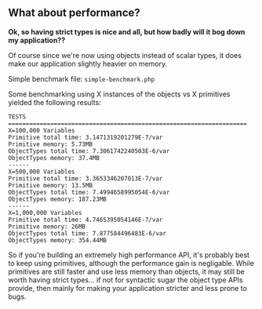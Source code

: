 What about performance?
-----------------------

**Ok, so having strict types is nice and all, but how badly will it bog down my application??**

Of course since we're now using objects instead of scalar types, it does make our application slightly heavier on memory.

Simple benchmark file: `simple-benchmark.php`

Some benchmarking using X instances of the objects vs X primitives yielded the following results:
```
TESTS
====================================================================
X=100,000 Variables
Primitive total time: 3.1471319201279E-7/var
Primitive memory: 5.73MB
ObjectTypes total time: 7.3061742240503E-6/var
ObjectTypes memory: 37.4MB
------ 
X=500,000 Variables
Primitive total time: 3.3653346207013E-7/var
Primitive memory: 13.5MB
ObjectTypes total time: 7.4994658995054E-6/var
ObjectTypes memory: 187.23MB
------ 
X=1,000,000 Variables
Primitive total time: 4.7465395054146E-7/var
Primitive memory: 26MB
ObjectTypes total time: 7.877584496483E-6/var
ObjectTypes memory: 354.44MB
```

So if you're building an extremely high performance API, it's probably best to keep using primitives, although the performance gain is negligable.
While primitives are still faster and use less  memory than objects, it may still be worth having strict types... if not for syntactic  sugar the
 object type APIs provide, then mainly for making your application stricter and less prone to bugs.
